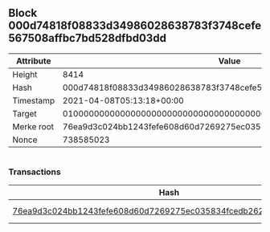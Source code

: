 ## Block 000d74818f08833d34986028638783f3748cefe567508affbc7bd528dfbd03dd

Attribute | Value
--- | ---
Height | 8414
Hash | 000d74818f08833d34986028638783f3748cefe567508affbc7bd528dfbd03dd
Timestamp | 2021-04-08T05:13:18+00:00
Target | 0100000000000000000000000000000000000000000000000000000000000000
Merke root | 76ea9d3c024bb1243fefe608d60d7269275ec035834fcedb262d5f1426207afb
Nonce | 738585023

```

```

### Transactions

Hash | Amount
--- | ---
[76ea9d3c024bb1243fefe608d60d7269275ec035834fcedb262d5f1426207afb](76ea9d3c024bb1243fefe608d60d7269275ec035834fcedb262d5f1426207afb.md) | 10.00000000 SKEPTI 

